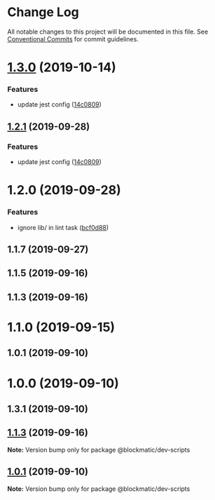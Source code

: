# Change Log

All notable changes to this project will be documented in this file.
See [Conventional Commits](https://conventionalcommits.org) for commit guidelines.

# [1.3.0](https://github.com/blockmatic/dev-scripts/compare/@blockmatic/dev-scripts@1.2.0...@blockmatic/dev-scripts@1.3.0) (2019-10-14)

### Features

- update jest config ([14c0809](https://github.com/blockmatic/dev-scripts/commit/14c0809))

## [1.2.1](https://github.com/blockmatic/dev-scripts/compare/@blockmatic/dev-scripts@1.2.0...@blockmatic/dev-scripts@1.2.1) (2019-09-28)

### Features

- update jest config ([14c0809](https://github.com/blockmatic/dev-scripts/commit/14c0809))

# 1.2.0 (2019-09-28)

### Features

- ignore lib/ in lint task ([bcf0d88](https://github.com/blockmatic/dev-scripts/commit/bcf0d88))

## 1.1.7 (2019-09-27)

## 1.1.5 (2019-09-16)

## 1.1.3 (2019-09-16)

# 1.1.0 (2019-09-15)

## 1.0.1 (2019-09-10)

# 1.0.0 (2019-09-10)

## 1.3.1 (2019-09-10)

## [1.1.3](https://github.com/blockmatic/dev-scripts/compare/v1.1.2...v1.1.3) (2019-09-16)

**Note:** Version bump only for package @blockmatic/dev-scripts

## [1.0.1](https://github.com/blockmatic/dev-scripts/compare/v1.0.0...v1.0.1) (2019-09-10)

**Note:** Version bump only for package @blockmatic/dev-scripts
